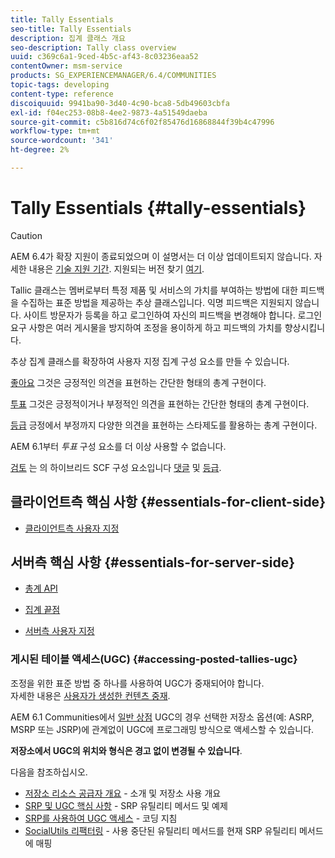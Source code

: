 ```yaml
---
title: Tally Essentials
seo-title: Tally Essentials
description: 집계 클래스 개요
seo-description: Tally class overview
uuid: c369c6a1-9ced-4b5c-af43-8c03236eaa52
contentOwner: msm-service
products: SG_EXPERIENCEMANAGER/6.4/COMMUNITIES
topic-tags: developing
content-type: reference
discoiquuid: 9941ba90-3d40-4c90-bca8-5db49603cbfa
exl-id: f04ec253-08b8-4ee2-9873-4a51549daeba
source-git-commit: c5b816d74c6f02f85476d16868844f39b4c47996
workflow-type: tm+mt
source-wordcount: '341'
ht-degree: 2%

---
```


# Tally Essentials {#tally-essentials}

>[!CAUTION]
>
>AEM 6.4가 확장 지원이 종료되었으며 이 설명서는 더 이상 업데이트되지 않습니다. 자세한 내용은 [기술 지원 기간](https://helpx.adobe.com/kr/support/programs/eol-matrix.html). 지원되는 버전 찾기 [여기](https://experienceleague.adobe.com/docs/).

Tallic 클래스는 멤버로부터 특정 제품 및 서비스의 가치를 부여하는 방법에 대한 피드백을 수집하는 표준 방법을 제공하는 추상 클래스입니다. 익명 피드백은 지원되지 않습니다. 사이트 방문자가 등록을 하고 로그인하여 자신의 피드백을 변경해야 합니다. 로그인 요구 사항은 여러 게시물을 방지하여 조정을 용이하게 하고 피드백의 가치를 향상시킵니다.

추상 집계 클래스를 확장하여 사용자 지정 집계 구성 요소를 만들 수 있습니다.

[좋아요](essentials-liking.md) 그것은 긍정적인 의견을 표현하는 간단한 형태의 총계 구현이다.

[투표](essentials-voting.md) 그것은 긍정적이거나 부정적인 의견을 표현하는 간단한 형태의 총계 구현이다.

[등급](rating-basics.md) 긍정에서 부정까지 다양한 의견을 표현하는 스타제도를 활용하는 총계 구현이다.

AEM 6.1부터 *투표* 구성 요소를 더 이상 사용할 수 없습니다.

[검토](reviews-basics.md) 는 의 하이브리드 SCF 구성 요소입니다 [댓글](essentials-comments.md) 및 [등급](rating-basics.md).

## 클라이언트측 핵심 사항 {#essentials-for-client-side}

* [클라이언트측 사용자 지정](client-customize.md)

## 서버측 핵심 사항 {#essentials-for-server-side}

* [총계 API](https://helpx.adobe.com/experience-manager/6-4/sites/developing/using/reference-materials/javadoc/com/adobe/cq/social/tally/client/api/package-summary.html)

* [집계 끝점](https://helpx.adobe.com/experience-manager/6-4/sites/developing/using/reference-materials/javadoc/com/adobe/cq/social/tally/client/endpoints/package-summary.html)

* [서버측 사용자 지정](server-customize.md)

### 게시된 테이블 액세스(UGC) {#accessing-posted-tallies-ugc}

조정을 위한 표준 방법 중 하나를 사용하여 UGC가 중재되어야 합니다.\
자세한 내용은 [사용자가 생성한 컨텐츠 중재](moderate-ugc.md).

AEM 6.1 Communities에서 [일반 상점](working-with-srp.md) UGC의 경우 선택한 저장소 옵션(예: ASRP, MSRP 또는 JSRP)에 관계없이 UGC에 프로그래밍 방식으로 액세스할 수 있습니다.

**저장소에서 UGC의 위치와 형식은 경고 없이 변경될 수 있습니다**.

다음을 참조하십시오.

* [저장소 리소스 공급자 개요](srp.md) - 소개 및 저장소 사용 개요
* [SRP 및 UGC 핵심 사항](srp-and-ugc.md) - SRP 유틸리티 메서드 및 예제
* [SRP를 사용하여 UGC 액세스](accessing-ugc-with-srp.md) - 코딩 지침
* [SocialUtils 리팩터링](socialutils.md) - 사용 중단된 유틸리티 메서드를 현재 SRP 유틸리티 메서드에 매핑
